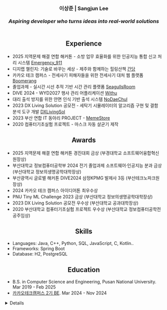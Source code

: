 <h3 align="center">
  <b>이상준 | Sangjun Lee</b><br><br>
  <i>Aspiring developer who turns ideas into real-world solutions</i><br><br>
</h3>

<h2 align="center">
  <b>Experience</b><br>
</h2>

- 2025 지역문제 해결 연합 해커톤 - 소방 업무 효율화를 위한 인공지능 통합 신고 처리 시스템 [Emergency_911](https://github.com/Diving-Seagull/Emergency_911)
- 디지랩 챌린지: 기술로 바꾸는 세상 - 제주와 함께하는 힐링산책 [간당](https://github.com/Diving-Seagull/gandang)
- 카카오 테크 캠퍼스 - 전세사기 피해자들을 위한 전세사기 대처 웹 플랫폼 [Boomerang](https://github.com/kakao-tech-campus-2nd-step3/Team11_BE)
- 졸업과제 - 실시간 시선 추적 기반 시간 관리 플랫폼 [SeagullsRoom](https://github.com/new3seagull/SeagullsRoom)
- DIVE 2024 - WYD2027 행사 관리 어플리케이션 [Withu](https://github.com/Diving-Seagull/With-u)   
- 대리 출석 방지를 위한 안면 인식 기반 출석 시스템 [NoDaeChul](https://github.com/hunsy9/NoDaechul)   
- 2023 DX Living Solution 공모전 - 세탁기 시뮬레이터의 알고리즘 구현 및 결함 분석 도구 개발 [DXLivingSol](https://github.com/J-1ac/DXLivingSol)   
- 2023 부산 연합 IT 동아리 PROJECT - [MemeStore](https://github.com/WebPHub/MemeStore)   
- 2020 컴퓨터기초실험 프로젝트 - 마스크 자동 살균기 제작

<h2 align="center">
  <b>Awards</b><br>
</h2>

- 2025 지역문제 해결 연합 해커톤 경진대회 금상 (부경대학교 소프트웨어융합혁신원장상)
- 부산대학교 정보컴퓨터공학부 2024 전기 졸업과제 소프트웨어·인공지능 분과 금상 (부산대학교 정보의생명공학대학장상)
- 부산광역시 글로벌 해커톤 DIVE2024 삼정KPMG 발제사 3등 (부산테크노파크원장상)
- 2024 카카오 테크 캠퍼스 아이디어톤 최우수상
- PNU Tiny ML Challenge 2023 금상 (부산대학교 정보의생명공학대학장상)
- 2023 DX Living Solution 공모전 우수상 (부산대학교 공과대학장상)
- 2020 부산대학교 컴퓨터기초실험 프로젝트 우수상 (부산대학교 정보컴퓨터공학전공주임상)

<h2 align="center">
  <b>Skills</b><br>
</h2>

- Languages: Java, C++, Python, SQL, JavaScript, C, Kotlin..
- Frameworks: Spring Boot
- Database: H2, PostgreSQL

<h2 align="center">
  <b>Education</b><br>
</h2>

- B.S. in Computer Science and Engineering, Pusan National University. Mar 2019 - Feb 2025
- [카카오테크캠퍼스 2기 BE](https://www.kakaotechcampus.com/kakaotech/about/list.do). Mar 2024 - Nov 2024 

<details>
    
<img src="https://github-readme-stats.vercel.app/api?username=J-1ac&show_icons=true"><br><br>
[![Solved.ac프로필](http://mazassumnida.wtf/api/v2/generate_badge?boj=tkdwns26)](https://solved.ac/tkdwns26)
    
</details>


<!--
**J-1ac/J-1ac** is a ✨ _special_ ✨ repository because its `README.md` (this file) appears on your GitHub profile.
Here are some ideas to get you started:
<img src="https://github-readme-stats.vercel.app/api/top-langs/?username=J-1ac&layout=compact"><br><br>
-->
